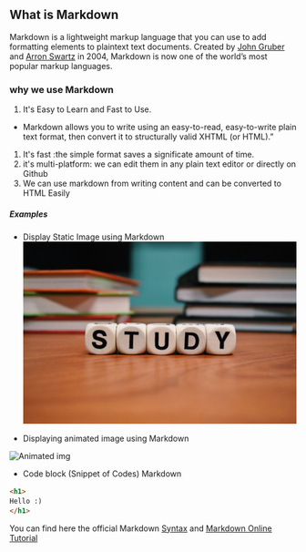 ## What is Markdown

Markdown is a lightweight markup language that you can use to add formatting elements to plaintext text documents. Created by [John Gruber](https://daringfireball.net/projects/markdown/) and [Arron Swartz](https://www.bing.com/search?q=Aaron+Swartz&filters=sid:%22b645a758-55fb-a2f2-28cc-1a40485b7db4%22) in 2004, Markdown is now one of the world’s most popular markup languages.

### why we use Markdown

   1. It's Easy to Learn and Fast to Use.

* Markdown allows you to write using an easy-to-read, easy-to-write plain text format, then convert it to structurally valid XHTML (or HTML).”

 1. It's fast :the simple format saves a significate amount of time.
 2. it's multi-platform: we can edit them in any plain text editor or directly on Github
 3. We can use markdown from writing content and can be converted to HTML Easily

##### Examples

* Display Static Image using Markdown
  ![Static Img](/pexels-pixabay-301920.jpg)

* Displaying animated image using Markdown

![Animated img](https://media.giphy.com/media/diu1F4jUsuUzWewuKO/giphy.gif)

* Code block (Snippet of Codes) Markdown

```html
<h1>
Hello :)
</h1>
```

 You can find here the official Markdown [Syntax](https://daringfireball.net/projects/markdown/syntax) and [Markdown Online Tutorial](https://www.markdowntutorial.com/lesson/1/)
